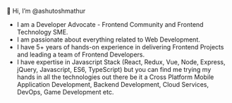 👋 Hi, I’m @ashutoshmathur
- I am a Developer Advocate - Frontend Community and Frontend Technology SME. 
- I am passionate about everything related to Web Development. 
- I have 5+ years of hands-on experience in delivering Frontend Projects and leading a team of Frontend Developers. 
- I have expertise in Javascript Stack (React, Redux, Vue, Node, Express, jQuery, Javascript, ES6, TypeScript) but you can find me trying my hands in all the technologies out there be it a Cross Platform Mobile Application Development, Backend Development, Cloud Services, DevOps, Game Development etc.

<!---
ashutoshmathur/ashutoshmathur is a ✨ special ✨ repository because its `README.md` (this file) appears on your GitHub profile.
You can click the Preview link to take a look at your changes.
--->
